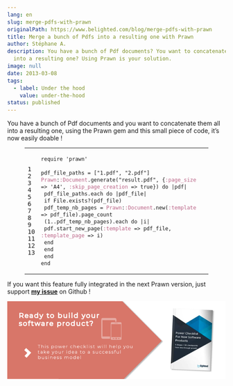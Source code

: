 ```yaml
---
lang: en
slug: merge-pdfs-with-prawn
originalPath: https://www.belighted.com/blog/merge-pdfs-with-prawn
title: Merge a bunch of Pdfs into a resulting one with Prawn
author: Stéphane A.
description: You have a bunch of Pdf documents? You want to concatenate them all
  into a resulting one? Using Prawn is your solution.
image: null
date: 2013-03-08
tags:
  - label: Under the hood
    value: under-the-hood
status: published
---
```

You have a bunch of Pdf documents and you want to concatenate them all into a resulting one, using the Prawn gem and this small piece of code, it’s now easily doable !

<figure class="code"><div class="highlight"><table><tbody><tr><td class="gutter"><pre class="line-numbers"><span class="line-number">1</span>
<span class="line-number">2</span>
<span class="line-number">3</span>
<span class="line-number">4</span>
<span class="line-number">5</span>
<span class="line-number">6</span>
<span class="line-number">7</span>
<span class="line-number">8</span>
<span class="line-number">9</span>
<span class="line-number">10</span>
<span class="line-number">11</span>
<span class="line-number">12</span>
<span class="line-number">13</span>
</pre></td><td class="code"><pre><code class="ruby"><span class="line"><span class="nb"><span class="keyword">require</span></span> <span class="s1"><span class="string">'prawn'</span></span>
</span><span class="line">
</span><span class="line"><span class="n">pdf_file_paths</span> <span class="o">=</span> <span class="o">[</span><span class="s2"><span class="string">"1.pdf"</span></span><span class="p">,</span> <span class="s2"><span class="string">"2.pdf"</span></span><span class="o">]</span>
</span><span class="line"><span class="ss"><span class="constant">Prawn</span></span><span class="constant"><span class="p">:</span><span class="ss">:Document</span></span><span class="ss"></span><span class="o">.</span><span class="n">generate</span><span class="p">(</span><span class="s2"><span class="string">"result.pdf"</span></span><span class="p">,</span> <span class="p">{</span><span class="ss"><span class="symbol">:page_size</span></span> <span class="o">=&gt;</span> <span class="s1"><span class="string">'A4'</span></span><span class="p">,</span> <span class="ss"><span class="symbol">:skip_page_creation</span></span> <span class="o">=&gt;</span> <span class="kp"><span class="keyword">true</span></span><span class="p">})</span> <span class="k"><span class="keyword">do</span></span> <span class="o">|</span><span class="n">pdf</span><span class="o">|</span>
</span><span class="line"> <span class="n">pdf_file_paths</span><span class="o">.</span><span class="n">each</span> <span class="k"><span class="keyword">do</span></span> <span class="o">|</span><span class="n">pdf_file</span><span class="o">|</span>
</span><span class="line"> <span class="k"><span class="keyword">if</span></span> <span class="no"><span class="constant">File</span></span><span class="o">.</span><span class="n">exists?</span><span class="p">(</span><span class="n">pdf_file</span><span class="p">)</span>
</span><span class="line"> <span class="n">pdf_temp_nb_pages</span> <span class="o">=</span> <span class="ss"><span class="constant">Prawn</span></span><span class="constant"><span class="p">:</span><span class="ss">:Document</span></span><span class="ss"></span><span class="o">.</span><span class="n">new</span><span class="p">(</span><span class="ss"><span class="symbol">:template</span></span> <span class="o">=&gt;</span> <span class="n">pdf_file</span><span class="p">)</span><span class="o">.</span><span class="n">page_count</span>
</span><span class="line"> <span class="p">(</span><span class="mi"><span class="number">1</span></span><span class="o">.</span><span class="n">.pdf_temp_nb_pages</span><span class="p">)</span><span class="o">.</span><span class="n">each</span> <span class="k"><span class="keyword">do</span></span> <span class="o">|</span><span class="n">i</span><span class="o">|</span>
</span><span class="line"> <span class="n">pdf</span><span class="o">.</span><span class="n">start_new_page</span><span class="p">(</span><span class="ss"><span class="symbol">:template</span></span> <span class="o">=&gt;</span> <span class="n">pdf_file</span><span class="p">,</span> <span class="ss"><span class="symbol">:template_page</span></span> <span class="o">=&gt;</span> <span class="n">i</span><span class="p">)</span>
</span><span class="line"> <span class="k"><span class="keyword">end</span></span>
</span><span class="line"> <span class="k"><span class="keyword">end</span></span>
</span><span class="line"> <span class="k"><span class="keyword">end</span></span>
</span><span class="line"><span class="k"><span class="keyword">end</span></span>
</span></code></pre></td></tr></tbody></table></div></figure>

If you want this feature fully integrated in the next Prawn version, just support **[my issue](https://github.com/prawnpdf/prawn/issues/376)** on Github !  
  
[![New Call-to-action](/content/images/legacy/UPTtKvQU_5rjKfQJ1Qjwk.png)](https://cta-redirect.hubspot.com/cta/redirect/1684659/fb3606cc-cc1b-47d0-ae85-2c9f69837fe2)